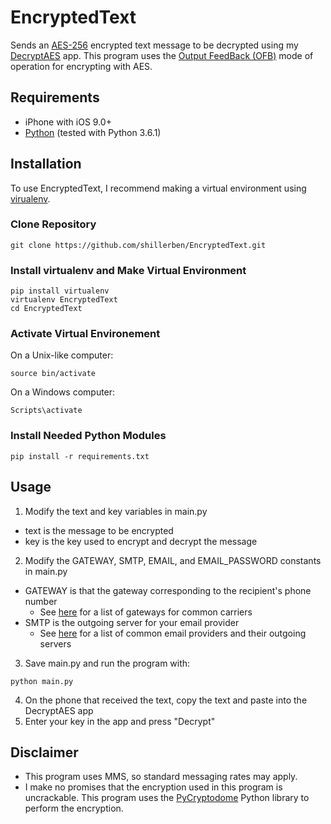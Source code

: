 # EncryptedText
Sends an [AES-256](https://csrc.nist.gov/csrc/media/publications/fips/197/final/documents/fips-197.pdf) encrypted text message to be decrypted using my [DecryptAES](https://github.com/shillerben/DecryptAES-iPhone) app.
This program uses the [Output FeedBack (OFB)](https://en.wikipedia.org/wiki/Block_cipher_mode_of_operation#Output_Feedback_(OFB)) mode of operation for encrypting with AES.

## Requirements
* iPhone with iOS 9.0+
* [Python](https://www.python.org/) (tested with Python 3.6.1)

## Installation
To use EncryptedText, I recommend making a virtual environment using [virualenv](https://virtualenv.pypa.io/en/stable/).
### Clone Repository
`git clone https://github.com/shillerben/EncryptedText.git`
### Install virtualenv and Make Virtual Environment
```
pip install virtualenv
virtualenv EncryptedText
cd EncryptedText
```
### Activate Virtual Environement 
On a Unix-like computer:
```
source bin/activate
```
On a Windows computer:
```
Scripts\activate
```
### Install Needed Python Modules
`pip install -r requirements.txt`

## Usage
1. Modify the text and key variables in main.py
  * text is the message to be encrypted
  * key is the key used to encrypt and decrypt the message
2. Modify the GATEWAY, SMTP, EMAIL, and EMAIL_PASSWORD constants in main.py
  * GATEWAY is that the gateway corresponding to the recipient's phone number
    * See [here](https://www.tutsandtips.com/domains/full-list-of-mms-gateway-domains-for-mobile-carriers/) for a list of gateways for common carriers
  * SMTP is the outgoing server for your email provider
    * See [here](https://www.verizonwireless.com/support/knowledge-base-17067/) for a list of common email providers and their outgoing servers
3. Save main.py and run the program with:
```
python main.py
```
4. On the phone that received the text, copy the text and paste into the DecryptAES app
5. Enter your key in the app and press "Decrypt"

## Disclaimer
* This program uses MMS, so standard messaging rates may apply.
* I make no promises that the encryption used in this program is uncrackable. This program uses the [PyCryptodome](https://github.com/Legrandin/pycryptodome) Python library to perform the encryption.
